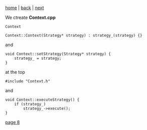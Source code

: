 [home](./page01.md) | [back](./page06.md) | [next](./page08.md)

We ctreate **Context.cpp**
```
Context
```

```
Context::Context(Strategy* strategy) : strategy_(strategy) {}
```
and
```
void Context::setStrategy(Strategy* strategy) {
    strategy_ = strategy;
}
```
at the top
```
#include "Context.h"
```

and
```
void Context::executeStrategy() {
    if (strategy_)
        strategy_->execute();
}
```

[page 8](./page08.md)
